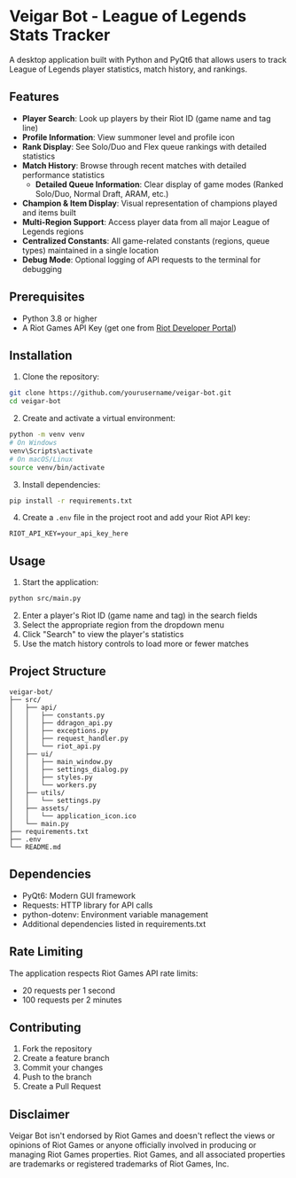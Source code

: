 # Veigar Bot - League of Legends Stats Tracker

A desktop application built with Python and PyQt6 that allows users to track League of Legends player statistics, match history, and rankings.

## Features

- **Player Search**: Look up players by their Riot ID (game name and tag line)
- **Profile Information**: View summoner level and profile icon
- **Rank Display**: See Solo/Duo and Flex queue rankings with detailed statistics
- **Match History**: Browse through recent matches with detailed performance statistics
  - **Detailed Queue Information**: Clear display of game modes (Ranked Solo/Duo, Normal Draft, ARAM, etc.)
- **Champion & Item Display**: Visual representation of champions played and items built
- **Multi-Region Support**: Access player data from all major League of Legends regions
- **Centralized Constants**: All game-related constants (regions, queue types) maintained in a single location
- **Debug Mode**: Optional logging of API requests to the terminal for debugging

## Prerequisites

- Python 3.8 or higher
- A Riot Games API Key (get one from [Riot Developer Portal](https://developer.riotgames.com))

## Installation

1. Clone the repository:
```bash
git clone https://github.com/yourusername/veigar-bot.git
cd veigar-bot
```

2. Create and activate a virtual environment:
```bash
python -m venv venv
# On Windows
venv\Scripts\activate
# On macOS/Linux
source venv/bin/activate
```

3. Install dependencies:
```bash
pip install -r requirements.txt
```

4. Create a `.env` file in the project root and add your Riot API key:
```
RIOT_API_KEY=your_api_key_here
```

## Usage

1. Start the application:
```bash
python src/main.py
```

2. Enter a player's Riot ID (game name and tag) in the search fields
3. Select the appropriate region from the dropdown menu
4. Click "Search" to view the player's statistics
5. Use the match history controls to load more or fewer matches

## Project Structure

```
veigar-bot/
├── src/
│   ├── api/
│   │   ├── constants.py
│   │   ├── ddragon_api.py
│   │   ├── exceptions.py
│   │   ├── request_handler.py
│   │   └── riot_api.py
│   ├── ui/
│   │   ├── main_window.py
│   │   ├── settings_dialog.py
│   │   ├── styles.py
│   │   └── workers.py
│   ├── utils/
│   │   └── settings.py
│   ├── assets/
│   │   └── application_icon.ico
│   └── main.py
├── requirements.txt
├── .env
└── README.md
```

## Dependencies

- PyQt6: Modern GUI framework
- Requests: HTTP library for API calls
- python-dotenv: Environment variable management
- Additional dependencies listed in requirements.txt

## Rate Limiting

The application respects Riot Games API rate limits:
- 20 requests per 1 second
- 100 requests per 2 minutes

## Contributing

1. Fork the repository
2. Create a feature branch
3. Commit your changes
4. Push to the branch
5. Create a Pull Request

## Disclaimer

Veigar Bot isn't endorsed by Riot Games and doesn't reflect the views or opinions of Riot Games or anyone officially involved in producing or managing Riot Games properties. Riot Games, and all associated properties are trademarks or registered trademarks of Riot Games, Inc. 